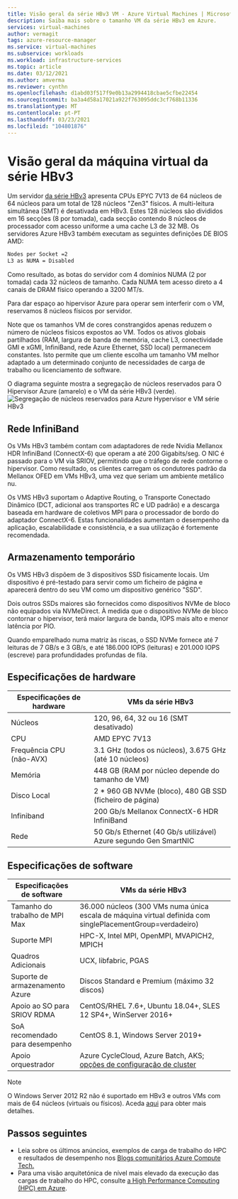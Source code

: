 ```yaml
---
title: Visão geral da série HBv3 VM - Azure Virtual Machines | Microsoft Docs
description: Saiba mais sobre o tamanho VM da série HBv3 em Azure.
services: virtual-machines
author: vermagit
tags: azure-resource-manager
ms.service: virtual-machines
ms.subservice: workloads
ms.workload: infrastructure-services
ms.topic: article
ms.date: 03/12/2021
ms.author: amverma
ms.reviewer: cynthn
ms.openlocfilehash: d1abd03f517f9e0b13a2994418cbae5cfbe22454
ms.sourcegitcommit: ba3a4d58a17021a922f763095ddc3cf768b11336
ms.translationtype: MT
ms.contentlocale: pt-PT
ms.lasthandoff: 03/23/2021
ms.locfileid: "104801876"
---
```

# <a name="hbv3-series-virtual-machine-overview"></a>Visão geral da máquina virtual da série HBv3 

Um servidor [da série HBv3](../../hbv3-series.md) apresenta CPUs EPYC 7V13 de 64 núcleos de 64 núcleos para um total de 128 núcleos "Zen3" físicos. A multi-leitura simultânea (SMT) é desativada em HBv3. Estes 128 núcleos são divididos em 16 secções (8 por tomada), cada secção contendo 8 núcleos de processador com acesso uniforme a uma cache L3 de 32 MB. Os servidores Azure HBv3 também executam as seguintes definições DE BIOS AMD:

```bash
Nodes per Socket =2
L3 as NUMA = Disabled
```

Como resultado, as botas do servidor com 4 domínios NUMA (2 por tomada) cada 32 núcleos de tamanho. Cada NUMA tem acesso direto a 4 canais de DRAM físico operando a 3200 MT/s.

Para dar espaço ao hipervisor Azure para operar sem interferir com o VM, reservamos 8 núcleos físicos por servidor. 

Note que os tamanhos VM de cores constrangidos apenas reduzem o número de núcleos físicos expostos ao VM. Todos os ativos globais partilhados (RAM, largura de banda de memória, cache L3, conectividade GMI e xGMI, InfiniBand, rede Azure Ethernet, SSD local) permanecem constantes. Isto permite que um cliente escolha um tamanho VM melhor adaptado a um determinado conjunto de necessidades de carga de trabalho ou licenciamento de software.

O diagrama seguinte mostra a segregação de núcleos reservados para O Hipervisor Azure (amarelo) e o VM da série HBv3 (verde).
![Segregação de núcleos reservados para Azure Hypervisor e VM série HBv3](./media/architecture/hbv3-segregation-cores.png)

## <a name="infiniband-networking"></a>Rede InfiniBand
Os VMs HBv3 também contam com adaptadores de rede Nvidia Mellanox HDR InfiniBand (ConnectX-6) que operam a até 200 Gigabits/seg. O NIC é passado para o VM via SRIOV, permitindo que o tráfego de rede contorne o hipervisor. Como resultado, os clientes carregam os condutores padrão da Mellanox OFED em VMs HBv3, uma vez que seriam um ambiente metálico nu.

Os VMS HBv3 suportam o Adaptive Routing, o Transporte Conectado Dinâmico (DCT, adicional aos transportes RC e UD padrão) e a descarga baseada em hardware de coletivos MPI para o processador de bordo do adaptador ConnectX-6. Estas funcionalidades aumentam o desempenho da aplicação, escalabilidade e consistência, e a sua utilização é fortemente recomendada.

## <a name="temporary-storage"></a>Armazenamento temporário
Os VMS HBv3 dispõem de 3 dispositivos SSD fisicamente locais. Um dispositivo é pré-testado para servir como um ficheiro de página e aparecerá dentro do seu VM como um dispositivo genérico "SSD".

Dois outros SSDs maiores são fornecidos como dispositivos NVMe de bloco não equipados via NVMeDirect. À medida que o dispositivo NVMe de bloco contornar o hipervisor, terá maior largura de banda, IOPS mais alto e menor latência por PIO.

Quando emparelhado numa matriz às riscas, o SSD NVMe fornece até 7 leituras de 7 GB/s e 3 GB/s, e até 186.000 IOPS (leituras) e 201.000 IOPS (escreve) para profundidades profundas de fila.

## <a name="hardware-specifications"></a>Especificações de hardware 

| Especificações de hardware          | VMs da série HBv3              |
|----------------------------------|----------------------------------|
| Núcleos                            | 120, 96, 64, 32 ou 16 (SMT desativado)               | 
| CPU                              | AMD EPYC 7V13                   | 
| Frequência CPU (não-AVX)          | 3.1 GHz (todos os núcleos), 3.675 GHz (até 10 núcleos)    | 
| Memória                           | 448 GB (RAM por núcleo depende do tamanho de VM)         | 
| Disco Local                       | 2 * 960 GB NVMe (bloco), 480 GB SSD (ficheiro de página) | 
| Infiniband                       | 200 Gb/s Mellanox ConnectX-6 HDR InfiniBand | 
| Rede                          | 50 Gb/s Ethernet (40 Gb/s utilizável) Azure segundo Gen SmartNIC | 

## <a name="software-specifications"></a>Especificações de software 

| Especificações de software        | VMs da série HBv3                                            | 
|--------------------------------|-----------------------------------------------------------|
| Tamanho do trabalho de MPI Max               | 36.000 núcleos (300 VMs numa única escala de máquina virtual definida com singlePlacementGroup=verdadeiro) |
| Suporte MPI                    | HPC-X, Intel MPI, OpenMPI, MVAPICH2, MPICH  |
| Quadros Adicionais          | UCX, libfabric, PGAS                  |
| Suporte de armazenamento Azure          | Discos Standard e Premium (máximo 32 discos)              |
| Apoio ao SO para SRIOV RDMA      | CentOS/RHEL 7.6+, Ubuntu 18.04+, SLES 12 SP4+, WinServer 2016+           |
| SoA recomendado para desempenho | CentOS 8.1, Windows Server 2019+
| Apoio orquestrador           | Azure CycleCloud, Azure Batch, AKS; [opções de configuração de cluster](../../sizes-hpc.md#cluster-configuration-options)                      | 

> [!NOTE] 
> O Windows Server 2012 R2 não é suportado em HBv3 e outros VMs com mais de 64 núcleos (virtuais ou físicos). Aceda [aqui](https://docs.microsoft.com/windows-server/virtualization/hyper-v/supported-windows-guest-operating-systems-for-hyper-v-on-windows) para obter mais detalhes.

## <a name="next-steps"></a>Passos seguintes

- Leia sobre os últimos anúncios, exemplos de carga de trabalho do HPC e resultados de desempenho nos [Blogs comunitários Azure Compute Tech.](https://techcommunity.microsoft.com/t5/azure-compute/bg-p/AzureCompute)
- Para uma visão arquitetónica de nível mais elevado da execução das cargas de trabalho do HPC, consulte [a High Performance Computing (HPC) em Azure](/azure/architecture/topics/high-performance-computing/).